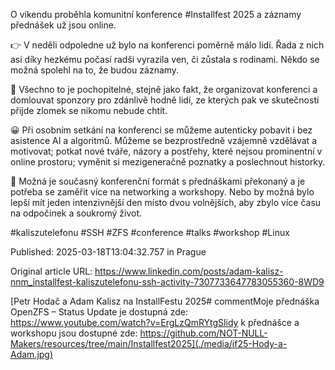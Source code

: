 O víkendu proběhla komunitní konference #Installfest 2025 a záznamy přednášek už jsou online.


👉 V neděli odpoledne už bylo na konferenci poměrně málo lidí. Řada z nich asi díky hezkému počasí radši vyrazila ven, či zůstala s rodinami. Někdo se možná spolehl na to, že budou záznamy.


🫴 Všechno to je pochopitelné, stejně jako fakt, že organizovat konferenci a domlouvat sponzory pro zdánlivě hodně lidí, ze kterých pak ve skutečnosti přijde zlomek se nikomu nebude chtít.


😀 Při osobním setkání na konferenci se můžeme autenticky pobavit i bez asistence AI a algoritmů. Můžeme se bezprostředně vzájemně vzdělávat a motivovat; potkat nové tváře, názory a postřehy, které nejsou prominentní v online prostoru; vyměnit si mezigeneračně poznatky a poslechnout historky.


🤔 Možná je současný konferenční formát s přednáškami překonaný a je potřeba se zaměřit více na networking a workshopy. Nebo by možná bylo lepší mít jeden intenzivnější den místo dvou volnějších, aby zbylo více času na odpočinek a soukromý život.


#kaliszutelefonu #SSH #ZFS #conference #talks #workshop #Linux


Published: 2025-03-18T13:04:32.757 in Prague

Original article URL: https://www.linkedin.com/posts/adam-kalisz-nnm_installfest-kaliszutelefonu-ssh-activity-7307733647783055360-8WD9

[Petr Hodač a Adam Kalisz na InstallFestu 2025# commentMoje přednáška OpenZFS – Status Update je dostupná zde: https://www.youtube.com/watch?v=ErgLzQmRYtgSlidy k přednášce a workshopu jsou dostupné zde: https://github.com/NOT-NULL-Makers/resources/tree/main/Installfest2025](./media/if25-Hody-a-Adam.jpg)